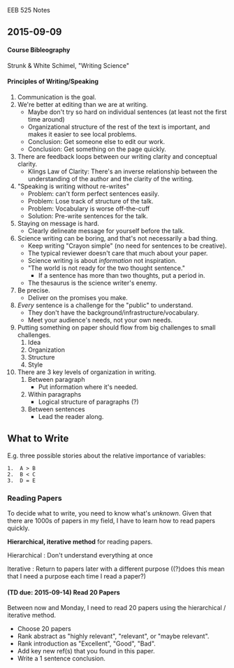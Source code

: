 EEB 525 Notes

## 2015-09-09 ##

#### Course Bibleography ####

Strunk & White
Schimel, "Writing Science"

#### Principles of Writing/Speaking ####

1.  Communication is the goal.
2.  We're better at editing than we are at writing.
    -   Maybe don't try so hard on individual sentences (at least not the
        first time around)
    -   Organizational structure of the rest of the text is important, and
        makes it easier to see local problems.
    -   Conclusion: Get someone else to edit our work.
    -   Conclusion: Get something on the page quickly.
3.  There are feedback loops between our writing clarity and conceptual
    clarity.
    -   Klings Law of Clarity: There's an inverse relationship between the
        understanding of the author and the clarity of the writing.
4.  "Speaking is writing without re-writes"
    -   Problem: can't form perfect sentences easily.
    -   Problem: Lose track of structure of the talk.
    -   Problem: Vocabulary is worse off-the-cuff
    -   Solution: Pre-write sentences for the talk.
5.  Staying on message is hard.
    -   Clearly delineate message for yourself before the talk.
6.  Science writing can be boring, and that's not necessarily a bad thing.
    -   Keep writing "Crayon simple" (no need for sentences to be creative).
    -   The typical reviewer doesn't care that much about your paper.
    -   Science writing is about _information_ not inspiration.
    -   "The world is not ready for the two thought sentence."
        -   If a sentence has more than two thoughts, put a period in.
    -   The thesaurus is the science writer's enemy.
7.  Be precise.
    -   Deliver on the promises you make.
8.  _Every_ sentence is a challenge for the "public" to understand.
    -   They don't have the background/infrastructure/vocabulary.
    -   Meet your audience's needs, not your own needs.
9.  Putting something on paper should flow from big challenges to small challenges.
    1.  Idea
    2.  Organization
    3.  Structure
    4.  Style
10. There are 3 key levels of organization in writing.
    1.  Between paragraph
        -   Put information where it's needed.
    2.  Within paragraphs
        -   Logical structure of paragraphs (?)
    3.  Between sentences
        -   Lead the reader along.

## What to Write ##

E.g. three possible stories about the relative importance of variables:

    1.  A > B
    2.  B < C
    3.  D = E

### Reading Papers ###

To decide what to write, you need to know what's _unknown_.  Given that there
are 1000s of papers in my field, I have to learn how to read papers quickly.

**Hierarchical, iterative method** for reading papers.

Hierarchical
:   Don't understand everything at once

Iterative
:   Return to papers later with a different purpose ((?)does this mean that I
    need a purpose each time I read a paper?)

#### (TD due: 2015-09-14) Read 20 Papers ####

Between now and Monday, I need to read 20 papers using the hierarchical /
iterative method.

-   Choose 20 papers 
-   Rank abstract as "highly relevant", "relevant", or "maybe relevant".
-   Rank introduction as "Excellent", "Good", "Bad".
-   Add key new ref(s) that you found in this paper.
-   Write a 1 sentence conclusion.
